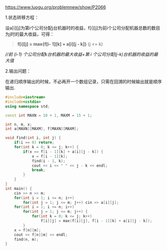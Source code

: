 https://www.luogu.org/problemnew/show/P2066

1.状态转移方程：

设a[i][j]为第i个公司分配j台机器时的收益，f[i][j]为前i个公司分配机器总数的数目为j时的最大收益，可得：

>**f[i][j] = max{f[i- 1][k] + a[i][j - k]}** (j <= k)

*//前 (i-1) 个公司分配k台机器的最大收益+第 i 个公司分配(j-k)台机器的收益的最大值*

2.输出问题：

在递归顺序输出的时候，不必再开一个数组记录，只需在回溯的时候输出就是顺序输出.
```c++
#include<iostream>
#include<cstdio>
using namespace std;

const int MAXN = 10 + 1, MAXM = 15 + 1;

int n, m, x;
int a[MAXN][MAXM], f[MAXN][MAXM];

void find(int i, int j) {
	if(i == 0) return;
	for(int k = 0; k <= j; k++) {
		if(x == f[i - 1][k] + a[i][j - k]) {
			x = f[i - 1][k];
			find(i - 1, k);
			cout << i << " " << j - k << endl;
			break;
		}
	}
}
int main() {
	cin >> n >> m;
	for(int i = 1; i <= n; i++)
		for(int j = 1; j <= m; j++) cin >> a[i][j];
	for(int i = 1; i <= n; i++)
		for(int j = 1; j <= m; j++) {
			for(int k = 0; k <= j; k++)
				f[i][j] = max(f[i][j], f[i - 1][k] + a[i][j - k]);
		}
	x = f[n][m];
	cout << f[n][m] << endl;
	find(n, m);
}
```
